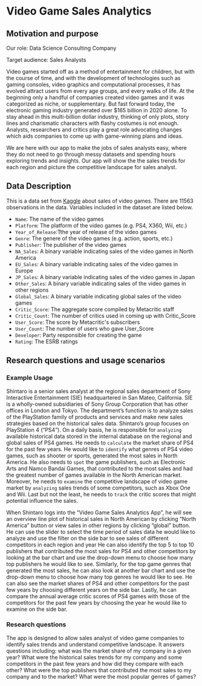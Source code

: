 # Video Game Sales Analytics

## Motivation and purpose

Our role: Data Science Consulting Company

Target audience: Sales Analysts

Video games started off as a method of entertainment for children, but with the course of time, and with the development of technologies such as gaming consoles, video graphics and computational processes, it has evolved attract users from every age groups, and every walks of life. At the beginning only a handful of companies created video games and it was categorized as niche, or supplementary. But fast forward today, the electronic gaming industry generated over $165 billion in 2020 alone. To stay ahead in this multi-billion dollar industry, thinking of only plots, story lines and charismatic characters with flashy costumes is not enough. Analysts, researchers and critics play a great role advocating changes which aids companies to come up with game-winning plans and ideas.

We are here with our app to make the jobs of sales analysts easy, where they do not need to go through messy datasets and spending hours exploring trends and insights. Our app will show the the sales trends for each region and picture the competitive landscape for sales analyst.  

## Data Description

This is a data set from [Kaggle](https://www.kaggle.com/sidtwr/videogames-sales-dataset?select=Video_Games_Sales_as_at_22_Dec_2016.csv) about sales of video games. There are 11563 observations in the data. Variables included in the dataset are listed below.

- `Name`: The name of the video games
- `Platform`: The platform of the video games (e.g. PS4, X360, Wii, etc.)
- `Year_of_Release`:Tthe year of release of the video games
- `Genre`: The genere of the video games (e.g. action, sports, etc.)
- `Publisher`: The publisher of the video games
- `NA_Sales`: A binary variable indicating sales of the video games in North America
- `EU_Sales`: A binary variable indicating sales of the video games in Europe
- `JP_Sales`: A binary variable indicating sales of the video games in Japan
- `Other_Sales`: A binary variable indicating sales of the video games in other regions
- `Global_Sales`: A binary variable indicating global sales of the video games
- `Critic_Score`: The aggregate score compiled by Metacritic staff 
- `Critic_Count`: The number of critics used in coming up with Critic_Score
- `User_Score`: The score by Metacritic's subscribers
- `User_Count`: The number of users who gave User_Score
- `Developer`: Party responsible for creating the game
- `Rating`: The ESRB ratings
 

## Research questions and usage scenarios 

### Example Usage 
Shintaro is a senior sales analyst at the regional sales department of Sony Interactive Entertainment (SIE) headquartered in San Mateo, California. SIE is a wholly-owned subsidiaries of Sony Group Corporation that has other offices in London and Tokyo. The department’s function is to analyze sales of the PlayStation family of products and services and make new sales strategies based on the historical sales data. Shintaro’s group focuses on PlayStation 4 (“PS4”). On a daily basis, he is responsible for `analyzing` available historical data stored in the internal database on the regional and global sales of PS4 games. He needs to `calculate` the market share of PS4 for the past few years. He would like to `identify` what genres of PS4 video games, such as shooter or sports, generated the most sales in North America. He also needs to `spot` the game publishers, such as Electronic Arts and Namco Bandai Games, that contributed to the most sales and had the greatest number of games available in the North American market. Moreover, he needs to `examine` the competitive landscape of video game market by `analyzing` sales trends of some competitors, such as Xbox One and Wii. Last but not the least, he needs to `track` the critic scores that might potential influence the sales. 

When Shintaro logs into the “Video Game Sales Analytics App”, he will see an overview line plot of historical sales in North American by clicking “North America” button or view sales in other regions by clicking “global” button. He can use the slider to select the time period of sales data he would like to analyze and use the filter on the side bar to see sales of different competitors in each region and year He can also identify the top 5 to top 10 publishers that contributed the most sales for PS4 and other competitors by looking at the bar chart and use the drop-down menu to choose how many top publishers he would like to see. Similarly, for the top game genres that generated the most sales, he can also look at another bar chart and use the drop-down menu to choose how many top genres he would like to see. He can also see the market shares of PS4 and other competitors for the past few years by choosing different years on the side bar. Lastly, he can compare the annual average critic scores of PS4 games with those of the competitors for the past few years by choosing the year he would like to examine on the side bar.       

### Research questions 
The app is designed to allow sales analyst of video game companies to identify sales trends and understand competitive landscape. It answers questions including: what was the market share of my company in a given year? What were the historical sales trends for my company and some competitors in the past few years and how did they compare with each other? What were the top publishers that contributed the most sales to my company and to the market? What were the most popular genres of games?     
